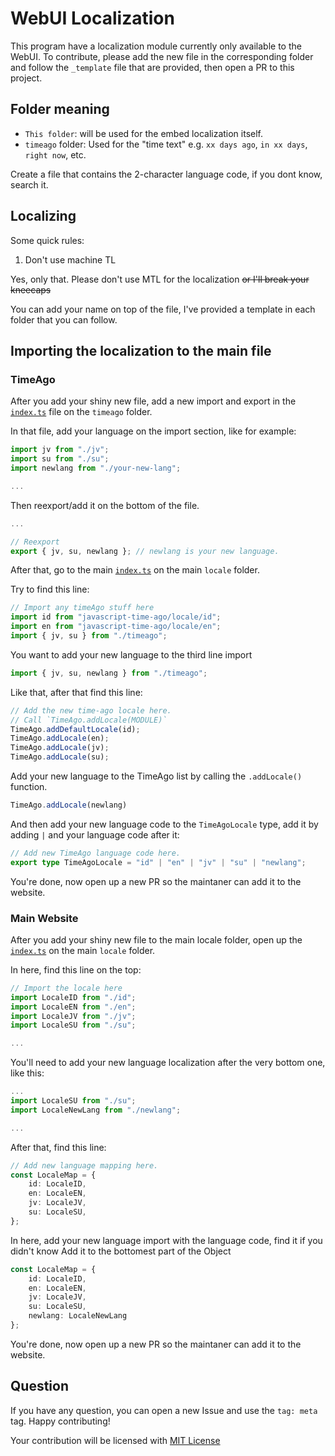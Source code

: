 # WebUI Localization
This program have a localization module currently only available to the WebUI.
To contribute, please add the new file in the corresponding folder and follow the `_template` file that are provided, then open a PR to this project.

## Folder meaning
- `This folder`: will be used for the embed localization itself.
- `timeago` folder: Used for the "time text" e.g. `xx days ago`, `in xx days`, `right now`, etc.

Create a file that contains the 2-character language code, if you dont know, search it.

## Localizing
Some quick rules:
1. Don't use machine TL

Yes, only that. Please don't use MTL for the localization ~~or I'll break your kneecaps~~

You can add your name on top of the file, I've provided a template in each folder that you can follow.

## Importing the localization to the main file

### TimeAgo
After you add your shiny new file, add a new import and export in the [`index.ts`](https://github.com/naoTimesdev/webpanel/blob/master/src/routes/embed/locale/timeago/index.ts) file on the `timeago` folder.

In that file, add your language on the import section, like for example:
```ts
import jv from "./jv";
import su from "./su";
import newlang from "./your-new-lang";

...
```

Then reexport/add it on the bottom of the file.

```ts
...

// Reexport
export { jv, su, newlang }; // newlang is your new language.
```

After that, go to the main [`index.ts`](https://github.com/naoTimesdev/webpanel/blob/master/src/routes/embed/locale/index.ts) on the main `locale` folder.

Try to find this line:
```ts
// Import any timeAgo stuff here
import id from "javascript-time-ago/locale/id";
import en from "javascript-time-ago/locale/en";
import { jv, su } from "./timeago";
```

You want to add your new language to the third line import

```ts
import { jv, su, newlang } from "./timeago";
```

Like that, after that find this line:
```ts
// Add the new time-ago locale here.
// Call `TimeAgo.addLocale(MODULE)`
TimeAgo.addDefaultLocale(id);
TimeAgo.addLocale(en);
TimeAgo.addLocale(jv);
TimeAgo.addLocale(su);
```

Add your new language to the TimeAgo list by calling the `.addLocale()` function.

```ts
TimeAgo.addLocale(newlang)
```

And then add your new language code to the `TimeAgoLocale` type, add it by adding `|` and your language code after it:
```ts
// Add new TimeAgo language code here.
export type TimeAgoLocale = "id" | "en" | "jv" | "su" | "newlang";
```

You're done, now open up a new PR so the maintaner can add it to the website.

### Main Website
After you add your shiny new file to the main locale folder, open up the [`index.ts`](https://github.com/naoTimesdev/webpanel/blob/master/src/routes/embed/locale/index.ts) on the main `locale` folder.

In here, find this line on the top:
```ts
// Import the locale here
import LocaleID from "./id";
import LocaleEN from "./en";
import LocaleJV from "./jv";
import LocaleSU from "./su";

...
```

You'll need to add your new language localization after the very bottom one, like this:
```ts
...
import LocaleSU from "./su";
import LocaleNewLang from "./newlang";

...
```

After that, find this line:
```ts
// Add new language mapping here.
const LocaleMap = {
    id: LocaleID,
    en: LocaleEN,
    jv: LocaleJV,
    su: LocaleSU,
};
```

In here, add your new language import with the language code, find it if you didn't know
Add it to the bottomest part of the Object

```ts
const LocaleMap = {
    id: LocaleID,
    en: LocaleEN,
    jv: LocaleJV,
    su: LocaleSU,
    newlang: LocaleNewLang
};
```

You're done, now open up a new PR so the maintaner can add it to the website.

## Question

If you have any question, you can open a new Issue and use the `tag: meta` tag.
Happy contributing!

Your contribution will be licensed with [MIT License](https://github.com/naoTimesdev/webpanel/blob/master/LICENSE)